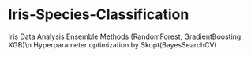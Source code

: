 # Iris-Species-Classification
Iris Data Analysis Ensemble Methods (RandomForest, GradientBoosting, XGB)\n
  Hyperparameter optimization by Skopt(BayesSearchCV)
